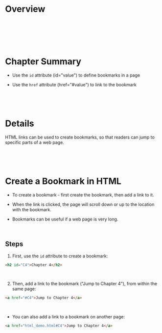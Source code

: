# Overview

&nbsp;

&nbsp;

&nbsp;

# Chapter Summary

- Use the `id` attribute (id="value") to define bookmarks in a page

- Use the `href` attribute (href="#value") to link to the bookmark

&nbsp;

&nbsp;

# Details

HTML links can be used to create bookmarks, so that readers can jump to specific parts of a web page.

&nbsp;

&nbsp;

# Create a Bookmark in HTML

- To create a bookmark - first create the bookmark, then add a link to it.

- When the link is clicked, the page will scroll down or up to the location with the bookmark.

- Bookmarks can be useful if a web page is very long.

&nbsp;

## Steps

1. First, use the `id` attribute to create a bookmark:

```html
<h2 id="C4">Chapter 4</h2>
```

&nbsp;

2. Then, add a link to the bookmark ("Jump to Chapter 4"), from within the same page:

```html
<a href="#C4">Jump to Chapter 4</a>
```

&nbsp;

- You can also add a link to a bookmark on another page:

```html
<a href="html_demo.html#C4">Jump to Chapter 4</a>
```
